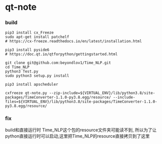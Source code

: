 # qt-note

### build

```
pip3 install cx_Freeze
sudo apt-get install patchelf
# https://cx-freeze.readthedocs.io/en/latest/installation.html

pip3 install pyside6
# https://doc.qt.io/qtforpython/gettingstarted.html

git clone git@github.com:beyondlov1/Time_NLP.git
cd Time_NLP
python3 Test.py
sudo python3 setup.py install

pip3 install apscheduler

cxfreeze qt-note.py --zip-include=${VIRTUAL_ENV}/lib/python3.8/site-packages/TimeConverter-1.1.0-py3.8.egg/resource/ --include-files=${VIRTUAL_ENV}/lib/python3.8/site-packages/TimeConverter-1.1.0-py3.8.egg/resource/
```

### fix
build和直接运行时 Time_NLP这个包的resource文件夹可能读不到, 所以为了让python直接运行时可以启动,这里把Time_NLP的resource直接拷贝到了这里